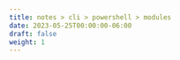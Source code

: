 ```yaml
---
title: notes > cli > powershell > modules
date: 2023-05-25T00:00:00-06:00
draft: false
weight: 1
---
```


